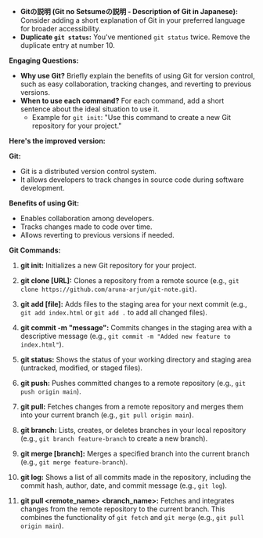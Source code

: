
* **Gitの説明 (Git no Setsumeの説明 - Description of Git in Japanese):**  Consider adding a short explanation of Git in your preferred language for broader accessibility. 
* **Duplicate `git status`:** You've mentioned `git status` twice. Remove the duplicate entry at number 10.

**Engaging Questions:**

* **Why use Git?** Briefly explain the benefits of using Git for version control, such as easy collaboration, tracking changes, and reverting to previous versions.
* **When to use each command?**  For each command, add a short sentence about the ideal situation to use it. 
    * Example for `git init`:  "Use this command to create a new Git repository for your project."

**Here's the improved version:**

**Git:**

- Git is a distributed version control system.
- It allows developers to track changes in source code during software development.

**Benefits of using Git:**

* Enables collaboration among developers.
* Tracks changes made to code over time.
* Allows reverting to previous versions if needed.

**Git Commands:**

1. **git init:** Initializes a new Git repository for your project.

2. **git clone [URL]:** Clones a repository from a remote source (e.g., `git clone https://github.com/aruna-arjun/git-note.git`).

3. **git add [file]:** Adds files to the staging area for your next commit (e.g., `git add index.html` or `git add .` to add all changed files).

4. **git commit -m "message":** Commits changes in the staging area with a descriptive message (e.g., `git commit -m "Added new feature to index.html"`).

5. **git status:** Shows the status of your working directory and staging area (untracked, modified, or staged files).

6. **git push:** Pushes committed changes to a remote repository (e.g., `git push origin main`).

7. **git pull:** Fetches changes from a remote repository and merges them into your current branch (e.g., `git pull origin main`).

8. **git branch:** Lists, creates, or deletes branches in your local repository (e.g., `git branch feature-branch` to create a new branch).

9. **git merge [branch]:** Merges a specified branch into the current branch (e.g., `git merge feature-branch`).

11. **git log:** Shows a list of all commits made in the repository, including the commit hash, author, date, and commit message (e.g., `git log`).

12. **git pull <remote_name> <branch_name>:** Fetches and integrates changes from the remote repository to the current branch. This combines the functionality of `git fetch` and `git merge` (e.g., `git pull origin main`).

